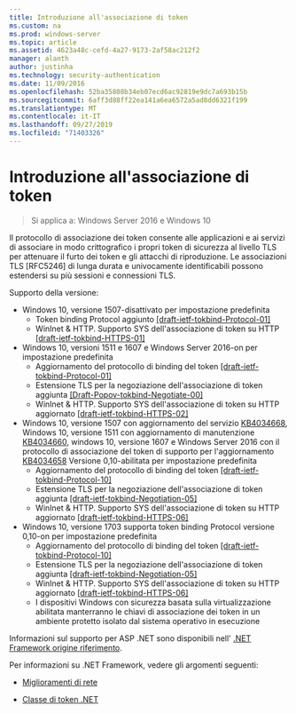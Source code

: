 ```yaml
---
title: Introduzione all'associazione di token
ms.custom: na
ms.prod: windows-server
ms.topic: article
ms.assetid: 4623a48c-cefd-4a27-9173-2af58ac212f2
manager: alanth
author: justinha
ms.technology: security-authentication
ms.date: 11/09/2016
ms.openlocfilehash: 52ba35808b34eb07ecd6ac92819e9dc7a693b15b
ms.sourcegitcommit: 6aff3d88ff22ea141a6ea6572a5ad8dd6321f199
ms.translationtype: MT
ms.contentlocale: it-IT
ms.lasthandoff: 09/27/2019
ms.locfileid: "71403326"
---
```

# <a name="introducing-token-binding"></a>Introduzione all'associazione di token

>Si applica a: Windows Server 2016 e Windows 10

Il protocollo di associazione dei token consente alle applicazioni e ai servizi di associare in modo crittografico i propri token di sicurezza al livello TLS per attenuare il furto dei token e gli attacchi di riproduzione. Le associazioni TLS [RFC5246] di lunga durata e univocamente identificabili possono estendersi su più sessioni e connessioni TLS.

Supporto della versione:

- Windows 10, versione 1507-disattivato per impostazione predefinita
    - Token binding Protocol aggiunto [[draft-ietf-tokbind-Protocol-01]](https://datatracker.ietf.org/doc/draft-ietf-tokbind-protocol/01/)
    - WinInet & HTTP. Supporto SYS dell'associazione di token su HTTP [[draft-ietf-tokbind-HTTPS-01]](https://datatracker.ietf.org/doc/draft-ietf-tokbind-https/01/)
- Windows 10, versioni 1511 e 1607 e Windows Server 2016-on per impostazione predefinita
    - Aggiornamento del protocollo di binding del token [[draft-ietf-tokbind-Protocol-01]](https://datatracker.ietf.org/doc/draft-ietf-tokbind-protocol/01/)
    - Estensione TLS per la negoziazione dell'associazione di token aggiunta [[Draft-Popov-tokbind-Negotiate-00]](https://tools.ietf.org/html/draft-popov-tokbind-negotiation-00)
    - WinInet & HTTP. Supporto SYS dell'associazione di token su HTTP aggiornato [[draft-ietf-tokbind-HTTPS-02]](https://datatracker.ietf.org/doc/draft-ietf-tokbind-https/02/)
- Windows 10, versione 1507 con aggiornamento del servizio [KB4034668](https://support.microsoft.com/kb/KB4034668), Windows 10, versione 1511 con aggiornamento di manutenzione [KB4034660](https://support.microsoft.com/kb/KB4034660), windows 10, versione 1607 e Windows Server 2016 con il protocollo di associazione del token di supporto per l'aggiornamento [KB4034658](https://support.microsoft.com/kb/KB4034658) Versione 0,10-abilitata per impostazione predefinita
    - Aggiornamento del protocollo di binding del token [[draft-ietf-tokbind-Protocol-10]](https://datatracker.ietf.org/doc/draft-ietf-tokbind-protocol/10/)
    - Estensione TLS per la negoziazione dell'associazione di token aggiunta [[draft-ietf-tokbind-Negotiation-05]](https://tools.ietf.org/html/draft-ietf-tokbind-negotiation-05)
    - WinInet & HTTP. Supporto SYS dell'associazione di token su HTTP aggiornato [[draft-ietf-tokbind-HTTPS-06]](https://datatracker.ietf.org/doc/draft-ietf-tokbind-https/06/)
- Windows 10, versione 1703 supporta token binding Protocol versione 0,10-on per impostazione predefinita
    - Aggiornamento del protocollo di binding del token [[draft-ietf-tokbind-Protocol-10]](https://datatracker.ietf.org/doc/draft-ietf-tokbind-protocol/10/)
    - Estensione TLS per la negoziazione dell'associazione di token aggiunta [[draft-ietf-tokbind-Negotiation-05]](https://tools.ietf.org/html/draft-ietf-tokbind-negotiation-05)
    - WinInet & HTTP. Supporto SYS dell'associazione di token su HTTP aggiornato [[draft-ietf-tokbind-HTTPS-06]](https://datatracker.ietf.org/doc/draft-ietf-tokbind-https/06/)
    - I dispositivi Windows con sicurezza basata sulla virtualizzazione abilitata manterranno le chiavi di associazione dei token in un ambiente protetto isolato dal sistema operativo in esecuzione

Informazioni sul supporto per ASP .NET sono disponibili nell' [.NET Framework origine riferimento](https://referencesource.microsoft.com/#System.Web/ITlsTokenBindingInfo.cs,4a5e5668f5c31170). 

Per informazioni su .NET Framework, vedere gli argomenti seguenti:

- [Miglioramenti di rete](https://blogs.msdn.microsoft.com/dotnet/2015/11/30/net-framework-4-6-1-is-now-available/#networking)

- [Classe di token .NET](https://msdn.microsoft.com/library/system.security.authentication.extendedprotection.tokenbinding.aspx)
